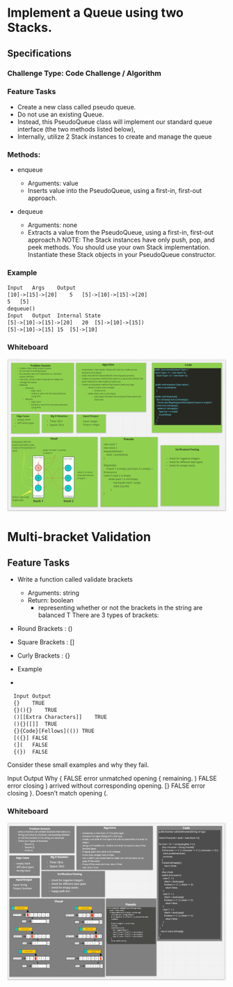 # Implement a Queue using two Stacks.

## Specifications

### Challenge Type: Code Challenge / Algorithm

### Feature Tasks

- Create a new class called pseudo queue.
- Do not use an existing Queue.
- Instead, this PseudoQueue class will implement our standard queue interface (the two methods listed below),
- Internally, utilize 2 Stack instances to create and manage the queue

### Methods:

  - enqueue
    - Arguments: value
    - Inserts value into the PseudoQueue, using a first-in, first-out approach.

  - dequeue
    - Arguments: none
    - Extracts a value from the PseudoQueue, using a first-in, first-out approach.h
    NOTE: The Stack instances have only push, pop, and peek methods. You should use your own Stack implementation. Instantiate these Stack objects in your PseudoQueue constructor.

### Example

```enqueue(value)
Input	Args	Output
[10]->[15]->[20]	5	[5]->[10]->[15]->[20]
5	[5]
dequeue()
Input	Output	Internal State
[5]->[10]->[15]->[20]	20	[5]->[10]->[15])
[5]->[10]->[15]	15	[5]->[10]
```
### Whiteboard

![Pseudo Queue](../../assets/pseudoQueue.PNG)


# Multi-bracket Validation

## Feature Tasks

- Write a function called validate brackets
  - Arguments: string
  - Return: boolean
    - representing whether or not the brackets in the string are balanced
      T
      There are 3 types of brackets:

- Round Brackets : ()
- Square Brackets : []
- Curly Brackets : {}

- Example
-
```
  Input	Output
  {}	TRUE
  {}(){}	TRUE
  ()[[Extra Characters]]	TRUE
  (){}[[]]	TRUE
  {}{Code}[Fellows](())	TRUE
  [({}]	FALSE
  (](	FALSE
  {(})	FALSE
```

  Consider these small examples and why they fail.

Input	Output	Why
{	FALSE	error unmatched opening { remaining.
)	FALSE	error closing ) arrived without corresponding opening.
[}	FALSE	error closing }. Doesn’t match opening (.

### Whiteboard
![Brackets](../../assets/validateBrackets.PNG)
